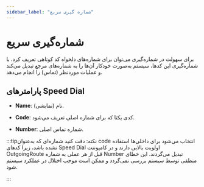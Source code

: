 ```yaml
---
sidebar_label: "شماره گیری سریع"
---
```

<head>
  <title>شماره گیری سریع | مستندات سیموتل</title>
</head>

# شماره‌‌گیری سریع

برای سهولت در شماره‌‌گیری می‌‌توان برای شماره‌‌های دلخواه کد کوتاهی تعریف کرد. با شماره‌‌گیری این کدها، سیستم به‌صورت خودکار آن‌‌ها را به شماره‌‌های مرجع تبدیل می‌کند و عملیات موردنظر (تماس) را انجام می‌دهد.



## پارامترهای Speed Dial

- **Name**: نام (نمایشی).

- **Code**: کدی یکتا که برای شماره اصلی تعریف می‌‌شود.

- **Number**: شماره تماس اصلی.

:::tipنکته:
دقت کنید شماره‌‌ای که به‌عنوان code انتخاب می‌‌شود برای داخلی‌‌ها استفاده نشده باشد، زیرا کدهای Speed Dial اولویت بالایی دارند و در کامپوننت OutgoingRoute قبل از هر عملی به شماره Number تبدیل می‌‌گردند. این خطای منطقی توسط سیستم بررسی نمی‌‌گردد و ممکن است موجب اختلال در عملکرد سیستم شود.

:::